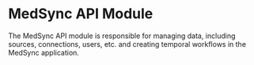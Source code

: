 # MedSync API Module

The MedSync API module is responsible for managing data, including sources, connections, users, etc. and creating temporal workflows in the MedSync application.